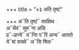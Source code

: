 +++
title = "०३ अति तृष्टं"

+++
अ᳓ति तृष्टं᳓ ववक्षिथ  
अ᳓थैव᳓ सुम᳓ना असि  
प्र᳓-प्रान्ये᳓ य᳓न्ति प᳓रि अन्य᳓ आसते  
ये᳓षां सख्ये᳓ अ᳓सि श्रितः᳓